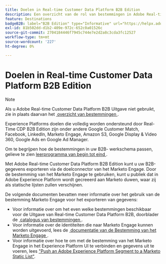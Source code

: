 ```yaml
---
title: Doelen in Real-time Customer Data Platform B2B Edition
description: Een overzicht van de rol van bestemmingen in Adobe Real-time Customer Data Platform B2B Edition.
feature: Destinations
badgeB2B: label="B2B Edition" type="Informative" url="https://helpx.adobe.com/nl/legal/product-descriptions/real-time-customer-data-platform-b2b-edition-prime-and-ultimate-packages.html newtab=true"
exl-id: 81b502dd-d1b2-409e-972c-652c0a01526c
source-git-commit: 2704184446f7945c744e7e2d2a8c3cda3fc12527
workflow-type: tm+mt
source-wordcount: '227'
ht-degree: 0%

---
```


# Doelen in Real-time Customer Data Platform B2B Edition

>[!NOTE]
>
>Als u Adobe Real-time Customer Data Platform B2B Uitgave niet gebruikt, zie in plaats daarvan het [&#x200B; overzicht van bestemmingen &#x200B;](../../destinations/home.md).

Experience Platforms doelen die volledig worden ondersteund door Real-Time CDP B2B Edition zijn onder andere Google Customer Match, Facebook, LinkedIn, Marketo Engage, Amazon S3, Google Display &amp; Video 360, Google Ads en Google Ad Manager.

Om te begrijpen hoe de bestemmingen in uw B2B- werkschema passen, gelieve te zien [&#x200B; leerprogramma van begin tot eind &#x200B;](../b2b-tutorial.md#activate-your-evaluated-data-to-a-destination).

Met Adobe Real-time Customer Data Platform B2B Edition kunt u uw B2B-gegevens exporteren via de doelconnector van het Marketo Engage. Door de bestemming van het Marketo Engage te gebruiken, kunt u publiek dat in Adobe Experience Platform wordt gecreeerd aan Marketo duwen, waar zij als statische lijsten zullen verschijnen.

De volgende documenten bevatten meer informatie over het gebruik van de bestemming Marketo Engage voor het exporteren van gegevens:

- Voor informatie over om het even welke bestemmingen beschikbaar voor de Uitgave van Real-time Customer Data Platform B2B, doorblader de [&#x200B; catalogus van bestemmingen &#x200B;](../../destinations/catalog/overview.md).
- Voor informatie over de identiteiten die naar Marketo Engage kunnen worden uitgevoerd, lees de [&#x200B; documentatie van de Bestemming van het Marketo Engage &#x200B;](../../destinations/catalog/adobe/marketo-engage.md).
- Voor informatie over hoe te om met de bestemming van het Marketo Engage in het Experience Platform UI te verbinden en gegevens uit te voeren, lees [&#x200B; &quot;Push an Adobe Experience Platform Segment to a Marketo Static List&quot;](https://experienceleague.adobe.com/docs/marketo/using/product-docs/core-marketo-concepts/smart-lists-and-static-lists/static-lists/push-an-adobe-experience-platform-segment-to-a-marketo-static-list.html?lang=nl-NL).

